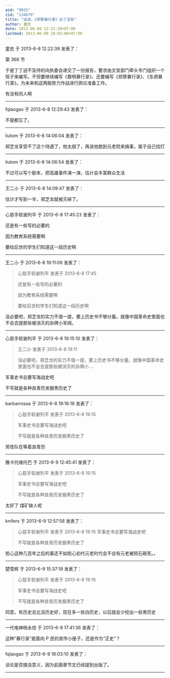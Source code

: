 ```yaml
---
aid: "9025"
zid: "134679"
title: "话说，《郑孽暴行录》出了没有"
author: 童忠
date: 2013-06-08 12:22:39+07:00
lastmod: 2013-06-09 18:03:00+07:00
---
```


童忠 于 2013-6-8 12:22:39 发表了：

第 366 节

于是丁丁迫不及待的向执委会递交了一份报告，要求由文宣部门牵头专门组织一个班子来编写。不但要继续编写《篡明暴行录》，还要编写《郑孽暴行录》、《东虏暴行录》。为未来和这两股势力作战进行舆论准备工作。

有没有同人啊

---

fqlaogao 于 2013-6-8 12:29:43 发表了：

不提都忘了。

---

liutom 于 2013-6-8 14:06:04 发表了：

郑芝龙享受不了这个待遇了，他太弱了，再说他跑到元老院来搞事，属于自己找打

---

liutom 于 2013-6-8 14:06:54 发表了：

不过可以写个剧本，把高雄事件演一演，估计会丰富群众生活

---

王二小 于 2013-6-8 14:09:47 发表了：

估计才写到一半，郑芝龙就被灭掉了。

---

心慈手软谢列平 于 2013-6-8 17:45:23 发表了：

还是有一些写的必要的

因为教育系统需要啊

要给后世的学生们知道这一段历史啊

---

王二小 于 2013-6-8 19:11:06 发表了：

> 心慈手软谢列平 发表于 2013-6-8 17:45
>
> 还是有一些写的必要的
>
> 因为教育系统需要啊
>
> 要给后世的学生们知道这一段历史啊

没必要吧，郑芝龙的实力不值一提，要上历史书不够分量。就像中国革命史里面也不会去提那些被消灭的杂牌小军阀。

---

心慈手软谢列平 于 2013-6-8 19:15:10 发表了：

> 王二小 发表于 2013-6-8 19:11
>
> 没必要吧，郑芝龙的实力不值一提，要上历史书不够分量。就像中国革命史里面也不会去提那些被消灭的杂牌小 ...

军事史书总要写海战史吧

不写就是各种良青历发掘黑历史了

---

barbarrossa 于 2013-6-8 19:16:18 发表了：

> 心慈手软谢列平 发表于 2013-6-8 19:15
>
> 军事史书总要写海战史吧
>
> 不写就是各种良青历发掘黑历史了

劳改队在等着良青历

---

雅卡托维托巴 于 2013-6-9 12:45:41 发表了：

> 心慈手软谢列平 发表于 2013-6-8 19:15
>
> 军事史书总要写海战史吧
>
> 不写就是各种良青历发掘黑历史了

太好了 煤矿缺人呢

---

knifers 于 2013-6-9 12:57:58 发表了：

> 心慈手软谢列平 发表于 2013-6-8 19:15 军事史书总要写海战史吧
>
> 不写就是各种良青历发掘黑历史了

担心这种几百年之后的事还不如担心初代元老时代会不会有元老被陨石砸死。。

---

楚雪辉 于 2013-6-9 15:37:19 发表了：

> 心慈手软谢列平 发表于 2013-6-8 19:15
>
> 军事史书总要写海战史吧
>
> 不写就是各种良青历发掘黑历史了

同意，有历史总比没历史好，现在多一些白历史，以后就会少挖出一些黑历史

---

一代电神杨永信 于 2013-6-9 17:41:36 发表了：

这种“暴行录”是面向 P 民的宣传小册子，还是作为“正史”？

---

fqlaogao 于 2013-6-9 18:03:10 发表了：

谈论是否搞没意义，因为前面章节文已经提到出版了。

---
